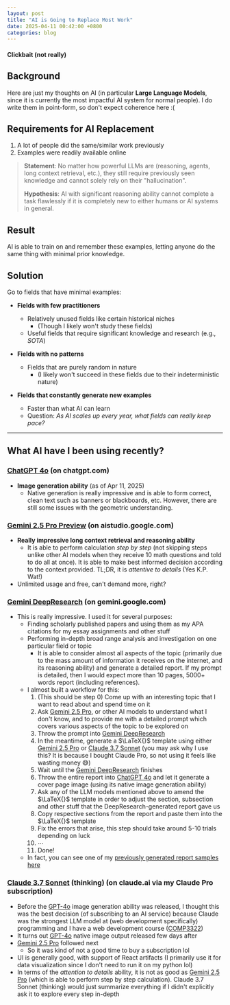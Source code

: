 ```yaml
---
layout: post
title: "AI is Going to Replace Most Work"
date: 2025-04-11 00:42:00 +0800
categories: blog
---
```


#### Clickbait (not really)

## Background

Here are just my thoughts on AI (in particular **Large Language Models**, since it is currently the most impactful AI system for normal people). I do write them in point-form, so don't expect coherence here :\(

## Requirements for AI Replacement

1. A lot of people did the same/similar work previously
2. Examples were readily available online

> **Statement**: No matter how powerful LLMs are (reasoning, agents, long context retrieval, etc.), they still require previously seen knowledge and cannot solely rely on their "hallucination".
>
> **Hypothesis**: AI with significant reasoning ability cannot complete a task flawlessly if it is completely new to either humans or AI systems in general.

## Result

AI is able to train on and remember these examples, letting anyone do the same thing with minimal prior knowledge.

## Solution

Go to fields that have minimal examples:

- **Fields with few practitioners**
  - Relatively unused fields like certain historical niches
    - (Though I likely won't study these fields)
  - Useful fields that require significant knowledge and research (e.g., *SOTA*)

- **Fields with no patterns**
  - Fields that are purely random in nature
    - (I likely won't succeed in these fields due to their indeterministic nature)

- **Fields that constantly generate new examples**
  - Faster than what AI can learn
  - Question: *As AI scales up every year, what fields can really keep pace?*

---

## What AI have I been using recently?

### [ChatGPT 4o][chatgpt] (on chatgpt.com)

- **Image generation ability** (as of Apr 11, 2025)
  - Native generation is really impressive and is able to form correct, clean text such as banners or blackboards, etc. However, there are still some issues with the geometric understanding.

### [Gemini 2.5 Pro Preview][aistudio] (on aistudio.google.com)

- **Really impressive long context retrieval and reasoning ability**
  - It is able to perform calculation *step by step* (not skipping steps unlike other AI models when they receive 10 math questions and told to do all at once). It is able to make best informed decision according to the context provided. TL;DR, it is *attentive to details* (Yes K.P. Wat!)
- Unlimited usage and free, can't demand more, right?

### [Gemini DeepResearch][gemini] (on gemini.google.com)

- This is really impressive. I used it for several purposes:
  - Finding scholarly published papers and using them as my APA citations for my essay assignments and other stuff
  - Performing in-depth broad range analysis and investigation on one particular field or topic
    - It is able to consider almost all aspects of the topic (primarily due to the mass amount of information it receives on the internet, and its reasoning ability) and generate a detailed report. If my prompt is detailed, then I would expect more than 10 pages, 5000+ words report (including references).
  - I almost built a workflow for this:
      1. (This should be step 0) Come up with an interesting topic that I want to read about and spend time on it
      2. Ask [Gemini 2.5 Pro][aistudio], or other AI models to understand what I don't know, and to provide me with a detailed prompt which covers various aspects of the topic to be explored on
      3. Throw the prompt into [Gemini DeepResearch][gemini]
      4. In the meantime, generate a $\LaTeX{}$ template using either [Gemini 2.5 Pro][aistudio] or [Claude 3.7 Sonnet][claude] (you may ask why I use this? It is because I bought Claude Pro, so not using it feels like wasting money 😅)
      5. Wait until the [Gemini DeepResearch][gemini] finishes
      6. Throw the entire report into [ChatGPT 4o][chatgpt] and let it generate a cover page image (using its native image generation ability)
      7. Ask any of the LLM models mentioned above to amend the $\LaTeX{}$ template in order to adjust the section, subsection and other stuff that the DeepResearch-generated report gave us
      8. Copy respective sections from the report and paste them into the $\LaTeX{}$ template
      9. Fix the errors that arise, this step should take around 5-10 trials depending on luck
      10. $\cdots$
      11. Done!
  - In fact, you can see one of my [previously generated report samples here][A24-Consultancy-Report-Gemini-DeepResearch]

### [Claude 3.7 Sonnet][claude] (thinking) (on claude.ai via my Claude Pro subscription)

- Before the [GPT-4o][chatgpt] image generation ability was released, I thought this was the best decision (of subscribing to an AI service) because Claude was the strongest LLM model at (web development specifically) programming and I have a web development course ([COMP3322][comp3322-hku-cs])
- It turns out [GPT-4o][chatgpt] native image output released few days after
- [Gemini 2.5 Pro][aistudio] followed next
  - So it was kind of not a good time to buy a subscription lol
- UI is generally good, with support of React artifacts (I primarily use it for data visualization since I don't need to run it on my python lol)
- In terms of the *attention to details* ability, it is not as good as [Gemini 2.5 Pro][aistudio] (which is able to perform step by step calculation). Claude 3.7 Sonnet (thinking) would just summarize everything if I didn't explicitly ask it to explore every step in-depth

[chatgpt]: https://chatgpt.com
[aistudio]: https://aistudio.google.com
[gemini]: https://gemini.google.com
[claude]: https://claude.ai
[A24-Consultancy-Report-Gemini-DeepResearch]: /assets/A24_Consultancy_Research_AIGenReport.pdf
[comp3322-hku-cs]: https://www.cs.hku.hk/index.php/programmes/course-offered?infile=2024/comp3322.html

